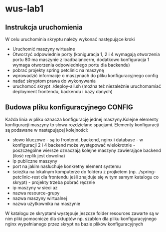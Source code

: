# wus-lab1

## Instrukcja uruchomienia
W celu uruchominia skryptu należy wykonać następujące kroki
- Uruchomić maszyny wirtualne 
- Otworzyć odpowiednie porty (koniguracja 1, 2 i 4 wymagają otworzenia portu 80 ma maszynie z loadbalancerm, dodatkowo konfiguracja 1 wymaga otworzenia odpowiedniego portu dla backendu)
- pobrać projekty spring petclinic na maszynę
- wprowadzić informacje o maszynach do pliku konfiguracyjnego config
- nadać skryptom prawa do wykonywania
- uruchomoć skrypt ./deploy-all.sh (można też niezależnie uruchomamiać deployment frontendu, backendu i bazy danych)

## Budowa pliku konfiguracyjnego CONFIG
Każda linia w pliku oznacza konfigurację jednej maszyny.Kolejne elementy konfiguracji maszyny to słowa rozdzielane spacjami. Elementy konfiguracji są podawane w następującej kolejności:
 - słowo kluczowe - są to frontend, backend, nginx i database - w konfiguracji 2 i 4 backend może występować wielokrotnie - poszczególne wiersze oznaczają kolejne maszyny zawierające backend (ilość replik jest dowolna)
 - ip publiczne maszyny
 - port na jakim nasłuchuje konkretny element systemu
 - ścieżka na lokalnym komputerze do folderu z projketem (np. ./spring-petclinic-rest dla frontendu jeśli znajduje się w tym samym katalogu co skrypt) - projekty trzeba pobrać ręcznie
 - ip maszyny w sieci az
 - nazwa resource-grupy
 - nazwa maszyny wirtualnej
 - nazwa użytkownika na maszynie

W katalogu ze skryptami występuje jeszcze folder resources zawarte są w nim pliki pomocnicze dla sktuptów np. szablon dla pliku konfiguracyjnego nginx wypełnianego przez skrypt na bazie plików konfiguracyjnych

